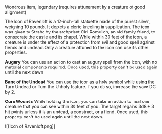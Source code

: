 Wondrous item, legendary (requires attunement by a creature of good alignment)

The Icon of Ravenloft is a 12-inch-tall statuette made of the purest silver, weighing 10 pounds. It depicts a cleric kneeling in supplication. The icon was given to Strahd by the archpriest Ciril Romulich, an old family friend, to consecrate the castle and its chapel. While within 30 feet of the icon, a creature is under the effect of a protection from evil and good spell against fiends and undead. Only a creature attuned to the icon can use its other properties.

**Augury** 
You can use an action to cast an augury spell from the icon, with no material components required. Once used, this property can't be used again until the next dawn

**Bane of the Undead**
You can use the icon as a holy symbol while using the Turn Undead or Turn the Unholy feature. If you do so, increase the save DC by 2.

**Cure Wounds**
While holding the icon, you can take an action to heal one creature that you can see within
30 feet of you. The target regains 3d8 + 3 hit points unless it is an undead, a construct, or a fiend. Once used, this property can't be used again until the next dawn.

![[Icon of Ravenloft.png]]
